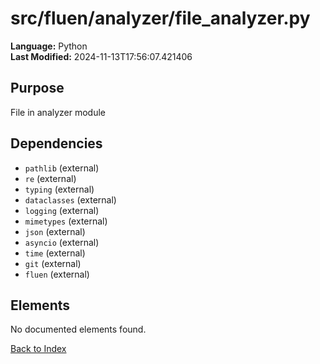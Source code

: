 # src/fluen/analyzer/file_analyzer.py

**Language:** Python  
**Last Modified:** 2024-11-13T17:56:07.421406

## Purpose

File in analyzer module


## Dependencies

- `pathlib` (external)
- `re` (external)
- `typing` (external)
- `dataclasses` (external)
- `logging` (external)
- `mimetypes` (external)
- `json` (external)
- `asyncio` (external)
- `time` (external)
- `git` (external)
- `fluen` (external)

## Elements

No documented elements found.

[Back to Index](../README.md)
